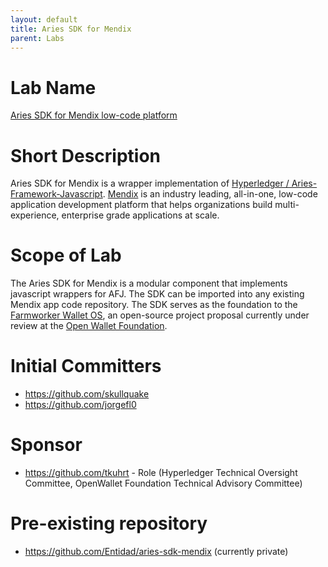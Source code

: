 ```yaml
---
layout: default
title: Aries SDK for Mendix
parent: Labs
---
```

# Lab Name
[Aries SDK for Mendix low-code platform](https://github.com/hyperledger-labs/aries-sdk-mendix)

# Short Description
Aries SDK for Mendix is a wrapper implementation of [Hyperledger / Aries-Framework-Javascript](https://github.com/hyperledger/aries-framework-javascript). [Mendix](https://www.mendix.com/) is an industry leading, all-in-one, low-code application development platform that helps organizations build multi-experience, enterprise grade applications at scale.

# Scope of Lab
The Aries SDK for Mendix is a modular component that implements javascript wrappers for AFJ.  The SDK can be imported into any existing Mendix app code repository. The SDK serves as the foundation to the [Farmworker Wallet OS](https://github.com/openwallet-foundation/project-proposals/pull/10/files?short_path=d256e5c#diff-d256e5cb40a1b2ed54882a6069949f6715ab28f8e6ddbc2eb795b049e523a6bb), an open-source project proposal currently under review at the [Open Wallet Foundation](https://tac.openwallet.foundation/governance/project-lifecycle/#labs). 

# Initial Committers
- https://github.com/skullquake
- https://github.com/jorgefl0

# Sponsor
- https://github.com/tkuhrt - Role (Hyperledger Technical Oversight Committee, OpenWallet Foundation Technical Advisory Committee)

# Pre-existing repository
- https://github.com/Entidad/aries-sdk-mendix (currently private)
